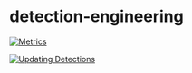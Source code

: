 # detection-engineering

[![Metrics](https://github.com/CREPIC21/detection-engineering/actions/workflows/metrics.yml/badge.svg)](https://github.com/CREPIC21/detection-engineering/actions/workflows/metrics.yml)

[![Updating Detections](https://github.com/CREPIC21/detection-engineering/actions/workflows/elastic_sync.yml/badge.svg)](https://github.com/CREPIC21/detection-engineering/actions/workflows/elastic_sync.yml)
